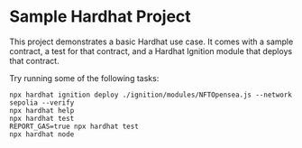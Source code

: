 # Sample Hardhat Project

This project demonstrates a basic Hardhat use case. It comes with a sample contract, a test for that contract, and a Hardhat Ignition module that deploys that contract.

Try running some of the following tasks:

```shell
npx hardhat ignition deploy ./ignition/modules/NFTOpensea.js --network sepolia --verify
npx hardhat help
npx hardhat test
REPORT_GAS=true npx hardhat test
npx hardhat node
```
